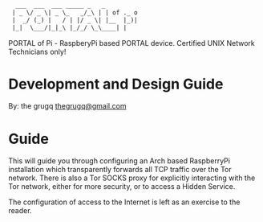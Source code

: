 ```html
  ___  ___  ___ _____ _   _
 | _ \/ _ \| _ \_   _/_\ | | of ._ o  
 |  _/ (_) |   / | |/ _ \| |__  |_)|  
 |_|  \___/|_|_\ |_/_/ \_\____| |
```

PORTAL of Pi - RaspberyPi based PORTAL device. Certified UNIX Network Technicians only!

Development and Design Guide
=============================

By: the grugq <thegrugq@gmail.com>

Guide
=====

This will guide you through configuring an Arch based RaspberryPi installation
which transparently forwards all TCP traffic over the Tor network. There is 
also a Tor SOCKS proxy for explicitly interacting with the Tor network, either
for more security, or to access a Hidden Service.

The configuration of access to the Internet is left as an exercise to the reader.
